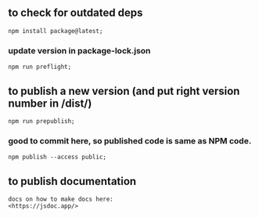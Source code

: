 ## to check for outdated deps

    npm install package@latest;

### update version in package-lock.json

    npm run preflight;

## to publish a new version (and put right version number in /dist/)

    npm run prepublish;

### good to commit here, so published code is same as NPM code.

    npm publish --access public;

## to publish documentation

    docs on how to make docs here:
    <https://jsdoc.app/>
